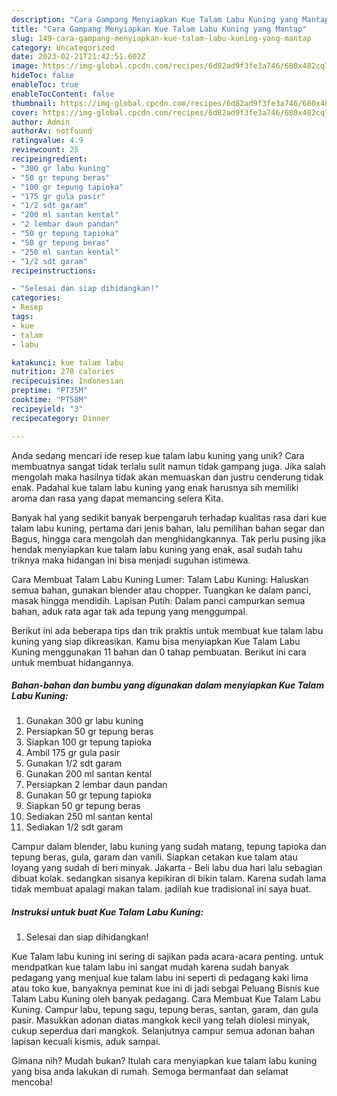 ```yaml
---
description: "Cara Gampang Menyiapkan Kue Talam Labu Kuning yang Mantap"
title: "Cara Gampang Menyiapkan Kue Talam Labu Kuning yang Mantap"
slug: 149-cara-gampang-menyiapkan-kue-talam-labu-kuning-yang-mantap
category: Uncategorized
date: 2023-02-21T21:42:51.602Z
image: https://img-global.cpcdn.com/recipes/6d82ad9f3fe3a746/680x482cq70/kue-talam-labu-kuning-foto-resep-utama.jpg
hideToc: false
enableToc: true
enableTocContent: false
thumbnail: https://img-global.cpcdn.com/recipes/6d82ad9f3fe3a746/680x482cq70/kue-talam-labu-kuning-foto-resep-utama.jpg
cover: https://img-global.cpcdn.com/recipes/6d82ad9f3fe3a746/680x482cq70/kue-talam-labu-kuning-foto-resep-utama.jpg
author: Admin
authorAv: notfound
ratingvalue: 4.9
reviewcount: 25
recipeingredient:
- "300 gr labu kuning"
- "50 gr tepung beras"
- "100 gr tepung tapioka"
- "175 gr gula pasir"
- "1/2 sdt garam"
- "200 ml santan kental"
- "2 lembar daun pandan"
- "50 gr tepung tapioka"
- "50 gr tepung beras"
- "250 ml santan kental"
- "1/2 sdt garam"
recipeinstructions:

- "Selesai dan siap dihidangkan!"
categories:
- Resep
tags:
- kue
- talam
- labu

katakunci: kue talam labu 
nutrition: 278 calories
recipecuisine: Indonesian
preptime: "PT35M"
cooktime: "PT58M"
recipeyield: "3"
recipecategory: Dinner

---
```





Anda sedang mencari ide resep kue talam labu kuning yang unik? Cara membuatnya sangat tidak terlalu sulit namun tidak gampang juga. Jika salah mengolah maka hasilnya tidak akan memuaskan dan justru cenderung tidak enak. Padahal kue talam labu kuning yang enak harusnya sih memiliki aroma dan rasa yang dapat memancing selera Kita.





Banyak hal yang sedikit banyak berpengaruh terhadap kualitas rasa dari kue talam labu kuning, pertama dari jenis bahan, lalu pemilihan bahan segar dan Bagus, hingga cara mengolah dan menghidangkannya. Tak perlu pusing jika hendak menyiapkan kue talam labu kuning yang enak,      asal sudah tahu triknya maka hidangan ini bisa menjadi suguhan istimewa.














Cara Membuat Talam Labu Kuning Lumer: Talam Labu Kuning: Haluskan semua bahan, gunakan blender atau chopper. Tuangkan ke dalam panci, masak hingga mendidih. Lapisan Putih: Dalam panci campurkan semua bahan, aduk rata agar tak ada tepung yang menggumpal.






Berikut ini ada beberapa tips dan trik praktis untuk membuat kue talam labu kuning yang siap dikreasikan. Kamu bisa menyiapkan Kue Talam Labu Kuning menggunakan 11 bahan dan 0 tahap pembuatan. Berikut ini cara untuk membuat hidangannya.

<!--inarticleads1-->

##### Bahan-bahan dan bumbu yang digunakan dalam menyiapkan Kue Talam Labu Kuning:

1. Gunakan 300 gr labu kuning
1. Persiapkan 50 gr tepung beras
1. Siapkan 100 gr tepung tapioka
1. Ambil 175 gr gula pasir
1. Gunakan 1/2 sdt garam
1. Gunakan 200 ml santan kental
1. Persiapkan 2 lembar daun pandan
1. Gunakan 50 gr tepung tapioka
1. Siapkan 50 gr tepung beras
1. Sediakan 250 ml santan kental
1. Sediakan 1/2 sdt garam


Campur dalam blender, labu kuning yang sudah matang, tepung tapioka dan tepung beras, gula, garam dan vanili. Siapkan cetakan kue talam atau loyang yang sudah di beri minyak. Jakarta - Beli labu dua hari lalu sebagian dibuat kolak. sedangkan sisanya kepikiran di bikin talam. Karena sudah lama tidak membuat apalagi makan talam. jadilah kue tradisional ini saya buat. 

<!--inarticleads2-->

##### Instruksi untuk buat Kue Talam Labu Kuning:


1. Selesai dan siap dihidangkan!

Kue Talam labu kuning ini sering di sajikan pada acara-acara penting. untuk mendpatkan kue talam labu ini sangat mudah karena sudah banyak pedagang yang menjual kue talam labu ini seperti di pedagang kaki lima atau toko kue, banyaknya peminat kue ini di jadi sebgai Peluang Bisnis kue Talam Labu Kuning oleh banyak pedagang. Cara Membuat Kue Talam Labu Kuning. Campur labu, tepung sagu, tepung beras, santan, garam, dan gula pasir. Masukkan adonan diatas mangkok kecil yang telah diolesi minyak, cukup seperdua dari mangkok. Selanjutnya campur semua adonan bahan lapisan kecuali kismis, aduk sampai. 

Gimana nih? Mudah bukan? Itulah cara menyiapkan kue talam labu kuning yang bisa anda lakukan di rumah. Semoga bermanfaat dan selamat mencoba!
